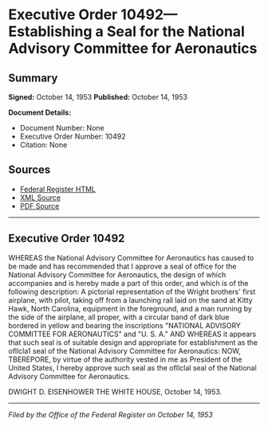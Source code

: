 # Executive Order 10492—Establishing a Seal for the National Advisory Committee for Aeronautics

## Summary

**Signed:** October 14, 1953
**Published:** October 14, 1953

**Document Details:**
- Document Number: None
- Executive Order Number: 10492
- Citation: None

## Sources
- [Federal Register HTML](https://www.presidency.ucsb.edu/documents/executive-order-10492-establishing-seal-for-the-national-advisory-committee-for)
- [XML Source](None)
- [PDF Source](None)

---

## Executive Order 10492

WHEREAS the National Advisory Committee for Aeronautics has caused to be made and has recommended that I approve a seal of office for the National Advisory Committee for Aeronautics, the design of which accompanies and is hereby made a part of this order, and which is of the following description:
A pictorial representation of the Wright brothers' first airplane, with pilot, taking off from a launching rail laid on the sand at Kitty Hawk, North Carolina, equipment in the foreground, and a man running by the side of the airplane, all proper, with a circular band of dark blue bordered in yellow and bearing the inscriptions "NATIONAL ADVISORY COMMITTEE FOR AERONAUTICS" and "U. S. A."
AND WHEREAS it appears that such seal is of suitable design and appropriate for establishment as the ofllcla1 seal of the National Advisory Committee for Aeronautics:
NOW, TBEREPORE, by virtue of the authority vested in me as President of the United States, I hereby approve such seal as the ofIlclal seal of the National Advisory Committee for Aeronautics.

DWIGHT D. EISENHOWER
THE WHITE HOUSE,
October 14, 1953.

---

*Filed by the Office of the Federal Register on October 14, 1953*
